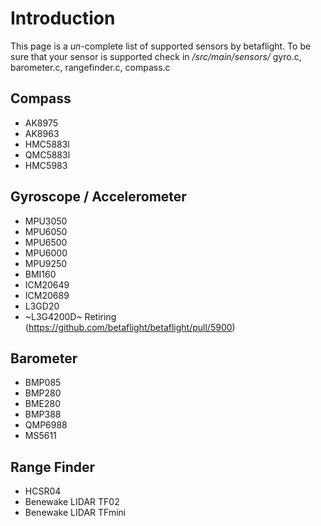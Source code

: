 # Introduction

This page is a _un_-complete list of supported sensors by betaflight. To be sure that your sensor is supported check in _/src/main/sensors/_ gyro.c, barometer.c, rangefinder.c, compass.c 

## Compass
* AK8975
* AK8963
* HMC5883l
* QMC5883l
* HMC5983

## Gyroscope / Accelerometer
* MPU3050
* MPU6050
* MPU6500
* MPU6000
* MPU9250
* BMI160
* ICM20649
* ICM20689
* L3GD20
* ~L3G4200D~ Retiring (https://github.com/betaflight/betaflight/pull/5900)

## Barometer
* BMP085
* BMP280
* BME280
* BMP388
* QMP6988
* MS5611

## Range Finder
* HCSR04
* Benewake LIDAR TF02
* Benewake LIDAR TFmini

